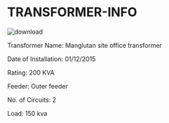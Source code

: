 # TRANSFORMER-INFO
 ![download](https://github.com/user-attachments/assets/0a9af61e-6aa1-4a41-9a5f-c7bddbf2db4b)

Transformer Name: Manglutan site office transformer

Date of Installation: 01/12/2015

Rating: 200 KVA

Feeder: Outer feeder

No. of Circuits: 2

Load: 150 kva
